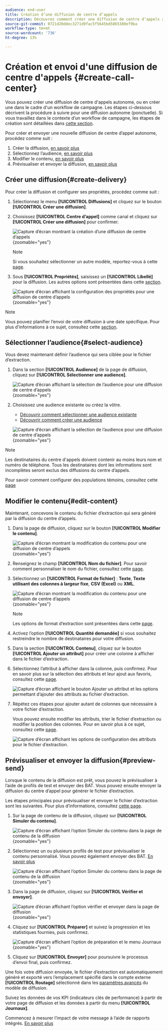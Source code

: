 ```yaml
---
audience: end-user
title: Création d’une diffusion de centre d’appels
description: Découvrez comment créer une diffusion de centre d’appels avec Adobe Campaign Web
source-git-commit: 0721d20ddec3271d9fac5f5645bd5865380ef9ba
workflow-type: tm+mt
source-wordcount: '736'
ht-degree: 13%

---
```


# Création et envoi d&#39;une diffusion de centre d&#39;appels {#create-call-center}

Vous pouvez créer une diffusion de centre d&#39;appels autonome, ou en créer une dans le cadre d&#39;un workflow de campagne. Les étapes ci-dessous décrivent la procédure à suivre pour une diffusion autonome (ponctuelle). Si vous travaillez dans le contexte d’un workflow de campagne, les étapes de création sont détaillées dans [cette section](../workflows/activities/channels.md#create-a-delivery-in-a-campaign-workflow).

Pour créer et envoyer une nouvelle diffusion de centre d’appel autonome, procédez comme suit :

1. Créer la diffusion, [en savoir plus](#create-delivery)
1. Sélectionnez l’audience, [en savoir plus](#select-audience)
1. Modifier le contenu, [en savoir plus](#edit-content)
1. Prévisualiser et envoyer la diffusion, [en savoir plus](#preview-send)

## Créer une diffusion{#create-delivery}

Pour créer la diffusion et configurer ses propriétés, procédez comme suit :

1. Sélectionnez le menu **[!UICONTROL Diffusions]** et cliquez sur le bouton **[!UICONTROL Créer une diffusion]**.

1. Choisissez **[!UICONTROL Centre d’appel]** comme canal et cliquez sur **[!UICONTROL Créer une diffusion]** pour confirmer.

   ![Capture d’écran montrant la création d’une diffusion de centre d’appels](assets/cc-create.png){zoomable="yes"}

   >[!NOTE]
   >
   >Si vous souhaitez sélectionner un autre modèle, reportez-vous à cette [page](../msg/delivery-template.md).

1. Sous **[!UICONTROL Propriétés]**, saisissez un **[!UICONTROL Libellé]** pour la diffusion. Les autres options sont présentées dans cette [section](../email/create-email.md#create-email).

   ![Capture d’écran affichant la configuration des propriétés pour une diffusion de centre d’appels](assets/cc-properties.png){zoomable="yes"}

>[!NOTE]
>
>Vous pouvez planifier l’envoi de votre diffusion à une date spécifique. Pour plus d’informations à ce sujet, consultez cette [section](../msg/gs-deliveries.md#gs-schedule).

## Sélectionner l’audience{#select-audience}

Vous devez maintenant définir l’audience qui sera ciblée pour le fichier d’extraction.

1. Dans la section **[!UICONTROL Audience]** de la page de diffusion, cliquez sur **[!UICONTROL Sélectionner une audience]**.

   ![Capture d’écran affichant la sélection de l’audience pour une diffusion de centre d’appels](assets/cc-audience.png){zoomable="yes"}

1. Choisissez une audience existante ou créez la vôtre.

   * [Découvrir comment sélectionner une audience existante](../audience/add-audience.md)
   * [Découvrir comment créer une audience](../audience/one-time-audience.md)

   ![Capture d’écran affichant la sélection de l’audience pour une diffusion de centre d’appels](assets/cc-audience2.png){zoomable="yes"}

>[!NOTE]
>
>Les destinataires du centre d&#39;appels doivent contenir au moins leurs nom et numéro de téléphone. Tous les destinataires dont les informations sont incomplètes seront exclus des diffusions du centre d’appels.
>
>Pour savoir comment configurer des populations témoins, consultez cette [page](../audience/control-group.md)

## Modifier le contenu{#edit-content}

Maintenant, concevons le contenu du fichier d’extraction qui sera généré par la diffusion du centre d’appels.

1. Dans la page de diffusion, cliquez sur le bouton **[!UICONTROL Modifier le contenu]**.

   ![Capture d’écran montrant la modification du contenu pour une diffusion de centre d’appels](assets/cc-content0.png){zoomable="yes"}

1. Renseignez le champ **[!UICONTROL Nom du fichier]**. Pour savoir comment personnaliser le nom du fichier, consultez cette [page](../personalization/personalize.md).

1. Sélectionnez un **[!UICONTROL Format de fichier]** : **Texte**, **Texte utilisant des colonnes à largeur fixe**, **CSV (Excel)** ou **XML**.

   ![Capture d’écran montrant la modification du contenu pour une diffusion de centre d’appels](assets/cc-content.png){zoomable="yes"}

   >[!NOTE]
   >
   >Les options de format d’extraction sont présentées dans cette [page](../direct-mail/content-direct-mail.md#properties).

1. Activez l’option **[!UICONTROL Quantité demandée]** si vous souhaitez restreindre le nombre de destinataires pour votre diffusion.

1. Dans la section **[!UICONTROL Contenu]**, cliquez sur le bouton **[!UICONTROL Ajouter un attribut]** pour créer une colonne à afficher dans le fichier d’extraction.

1. Sélectionnez l’attribut à afficher dans la colonne, puis confirmez. Pour en savoir plus sur la sélection des attributs et leur ajout aux favoris, consultez cette [page](../get-started/attributes.md).

   ![Capture d’écran affichant le bouton Ajouter un attribut et les options permettant d’ajouter des attributs au fichier d’extraction.](assets/cc-add-attribute.png)

1. Répétez ces étapes pour ajouter autant de colonnes que nécessaire à votre fichier d’extraction.

   Vous pouvez ensuite modifier les attributs, trier le fichier d’extraction ou modifier la position des colonnes. Pour en savoir plus à ce sujet, consultez cette [page](../direct-mail/content-direct-mail.md#content).

   ![Capture d’écran affichant les options de configuration des attributs pour le fichier d’extraction.](assets/cc-content-attributes.png)

## Prévisualiser et envoyer la diffusion{#preview-send}

Lorsque le contenu de la diffusion est prêt, vous pouvez le prévisualiser à l’aide de profils de test et envoyer des BAT. Vous pouvez ensuite envoyer la diffusion du centre d’appel pour générer le fichier d’extraction.

Les étapes principales pour prévisualiser et envoyer le fichier d’extraction sont les suivantes. Pour plus d’informations, consultez [cette page](../direct-mail/send-direct-mail.md).

1. Sur la page de contenu de la diffusion, cliquez sur **[!UICONTROL Simuler du contenu]**.

   ![Capture d’écran affichant l’option Simuler du contenu dans la page de contenu de la diffusion](assets/cc-simulate0.png){zoomable="yes"}

1. Sélectionnez un ou plusieurs profils de test pour prévisualiser le contenu personnalisé. Vous pouvez également envoyer des BAT. [En savoir plus](../direct-mail/send-direct-mail.md#preview-dm)

   ![Capture d’écran affichant l’option Simuler du contenu dans la page de contenu de la diffusion](assets/cc-simulate.png){zoomable="yes"}

1. Dans la page de diffusion, cliquez sur **[!UICONTROL Vérifier et envoyer]**.

   ![Capture d’écran affichant l’option vérifier et envoyer dans la page de diffusion](assets/cc-review-send.png){zoomable="yes"}

1. Cliquez sur **[!UICONTROL Préparer]** et suivez la progression et les statistiques fournies, puis confirmez.

   ![Capture d’écran affichant l’option de préparation et le menu Journaux](assets/cc-prepare.png){zoomable="yes"}

1. Cliquez sur **[!UICONTROL Envoyer]** pour poursuivre le processus d’envoi final, puis confirmez.

Une fois votre diffusion envoyée, le fichier d’extraction est automatiquement généré et exporté vers l’emplacement spécifié dans le compte externe **[!UICONTROL Routage]** sélectionné dans les [paramètres avancés](../advanced-settings/delivery-settings.md) du modèle de diffusion.

Suivez les données de vos KPI (indicateurs clés de performance) à partir de votre page de diffusion et les données à partir du menu **[!UICONTROL Journaux]**.

Commencez à mesurer l’impact de votre message à l’aide de rapports intégrés. [En savoir plus](../reporting/direct-mail.md)


